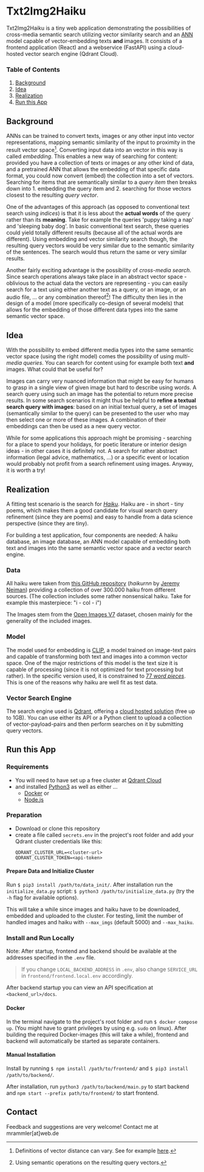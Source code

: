
# Txt2Img2Haiku
Txt2Img2Haiku is a tiny web application demonstrating the possibilities of cross-media semantic search utilizing vector similarity search and an [ANN](## "Artificial Neural Network") model capable of vector-embedding texts **and** images. It consists of a frontend application (React) and a webservice (FastAPI) using a cloud-hosted vector search engine (Qdrant Cloud).

### Table of Contents
1. [Background](#background)
2. [Idea](#idea)
3. [Realization](#realization)
4. [Run this App](#run-this-app)

## Background
ANNs can be trained to convert texts, images or any other input into vector representations, mapping semantic similarity of the input to proximity in the result vector space[^1]. Converting input data into an vector in this way is called _embedding_. This enables a new way of searching for content: provided you have a collection of texts or images or any other kind of data, and a pretrained ANN that allows the embedding of that specific data format, you could now convert (embed) the collection into a set of vectors. Searching for items that are semantically similar to a _query item_ then breaks down into 1. embedding the query item and 2. searching for those vectors closest to the resulting _query vector_.

One of the advantages of this approach (as opposed to conventional text search using _indices_) is that it is less about the **actual words** of the query rather than its **meaning**. Take for example the queries 'puppy taking a nap' and 'sleeping baby dog'. In basic conventional text search, these queries could yield totally different results (because all of the actual words are different). Using embedding and vector similarity search though, the resulting query vectors would be very similar due to the semantic similarity of the sentences. The search would thus return the same or very similar results.

Another fairly exciting advantage is the possibility of _cross-media search_. Since search operations always take place in an abstract vector space - oblivious to the actual data the vectors are representing - you can easily search for a text using either another text as a query, or an image, or an audio file, ... or any combination thereof[^2]! The difficulty then lies in the design of a model (more specifically co-design of several models) that allows for the embedding of those different data types into the same semantic vector space.

[^1]: Definitions of vector distance can vary. See for example [here](https://qdrant.tech/documentation/search/#metrics).
[^2]: Using semantic operations on the resulting query vectors.

## Idea
With the possibility to embed different media types into the same semantic vector space (using the right model) comes the possibility of using _multi-media queries_. You can search for content using for example both text **and** images. What could that be useful for?

Images can carry very nuanced information that might be easy for humans to grasp in a single view of given image but hard to describe using words. A search query using such an image has the potential to return more precise results. In some search scenarios it might thus be helpful to **refine a textual search query with images**: based on an initial textual query, a set of images (semantically similar to the query) can be presented to the user who may then select one or more of these images. A combination of their embeddings can then be used as a new query vector.

While for some applications this approach might be promising - searching for a place to spend your holidays, for poetic literature or interior design ideas - in other cases it is definitely not. A search for rather abstract information (legal advice, mathematics, ...) or a specific event or location would probably not profit from a search refinement using images. Anyway, it is worth a try!

## Realization

A fitting test scenario is the search for [_Haiku_](https://en.wikipedia.org/wiki/Haiku). Haiku are - in short - tiny poems, which makes them a good candidate for visual search query refinement (since they are poems) and easy to handle from a data science perspective (since they are tiny).

For building a test application, four components are needed: A haiku database, an image database, an ANN model capable of embedding both text and images into the same semantic vector space and a vector search engine.

### Data

All haiku were taken from [this GitHub repository](https://github.com/docmarionum1/haikurnn) (_haikurnn_ by [Jeremy Neiman](https://github.com/docmarionum1)) providing a collection of over 300.000 haiku from different sources. (The collection includes some rather nonsensical haiku. Take for example this masterpiece: "i - col - i")

The Images stem from the [Open Images V7](https://storage.googleapis.com/openimages/web/index.html) dataset, chosen mainly for the generality of the included images.

### Model

The model used for embedding is [CLIP](https://huggingface.co/sentence-transformers/clip-ViT-B-32-multilingual-v1), a model trained on image-text pairs and capable of transforming both text and images into a common vector space. One of the major restrictions of this model is the text size it is capable of processing (since it is not optimized for text processing but rather). In the specific version used, it is constrained to [77 _word pieces_](https://github.com/UKPLab/sentence-transformers/issues/1269). This is one of the reasons why haiku are well fit as test data.

### Vector Search Engine

The search engine used is [Qdrant](https://qdrant.tech/), offering a [cloud hosted solution](https://cloud.qdrant.io/) (free up to 1GB). You can use either its API or a Python client to upload a collection of vector-payload-pairs and then perform searches on it by submitting query vectors.

## Run this App

### Requirements

* You will need to have set up a free cluster at [Qdrant Cloud](https://cloud.qdrant.io)
*  and installed [Python3](https://www.python.org/downloads/) as well as either ...
	* [Docker](https://docs.docker.com/get-docker/)
	or
	* [Node.js](https://nodejs.org/en/download)

### Preparation

* Download or clone this repository
* create a file called `secrets.env` in the project's root folder and add your Qdrant cluster credentials like this:
	```
	QDRANT_CLUSTER_URL=<cluster-url>
	QDRANT_CLUSTER_TOKEN=<api-token>
	```

#### Prepare Data and Initialize Cluster

Run `$ pip3 install /path/to/data_init/`. After installation run the `initialize_data.py` script: `$ python3 /path/to/initialize_data.py` (try the `-h` flag for available options).

This will take a while since images and haiku have to be downloaded, embedded and uploaded to the cluster. For testing, limit the number of handled images and haiku with `--max_imgs` (default 5000) and `--max_haiku`.

### Install and Run Locally

Note: After startup, frontend and backend should be available at the addresses specified in the `.env` file.
> If you change `LOCAL_BACKEND_ADDRESS` in `.env`, also change `SERVICE_URL` in `frontend/frontend.local.env` accordingly.

After backend startup you can view an API specification at `<backend_url>/docs`.

#### Docker

In the terminal navigate to the project's root folder and run `$ docker compose up`. (You might have to grant privileges by using e.g. `sudo` on linux). After building the required Docker-images (this will take a while), frontend and backend will automatically be started as separate containers.

#### Manual Installation

Install by running `$ npm install /path/to/frontend/` and `$ pip3 install /path/to/backend/`.

After installation, run `python3 /path/to/backend/main.py` to start backend and ``npm start --prefix path/to/frontend/`` to start frontend.

## Contact

Feedback and suggestions are very welcome! Contact me at mrammler[at]web.de
